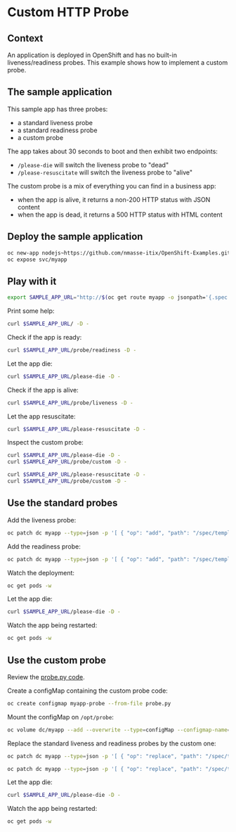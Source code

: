 # Custom HTTP Probe

## Context

An application is deployed in OpenShift and has no built-in liveness/readiness
probes. This example shows how to implement a custom probe.

## The sample application

This sample app has three probes:

- a standard liveness probe
- a standard readiness probe
- a custom probe

The app takes about 30 seconds to boot and then exhibit two endpoints:

- `/please-die` will switch the liveness probe to "dead"
- `/please-resuscitate` will switch the liveness probe to "alive"

The custom probe is a mix of everything you can find in a business app:

- when the app is alive, it returns a non-200 HTTP status with JSON content
- when the app is dead, it returns a 500 HTTP status with HTML content

## Deploy the sample application

```sh
oc new-app nodejs~https://github.com/nmasse-itix/OpenShift-Examples.git --name myapp --context-dir=Custom-HTTP-Probe
oc expose svc/myapp
```

## Play with it

```sh
export SAMPLE_APP_URL="http://$(oc get route myapp -o jsonpath='{.spec.host}')" && echo $SAMPLE_APP_URL
```

Print some help:

```sh
curl $SAMPLE_APP_URL/ -D -
```

Check if the app is ready:

```sh
curl $SAMPLE_APP_URL/probe/readiness -D -
```

Let the app die:

```sh
curl $SAMPLE_APP_URL/please-die -D -
```

Check if the app is alive:

```sh
curl $SAMPLE_APP_URL/probe/liveness -D -
```

Let the app resuscitate:

```sh
curl $SAMPLE_APP_URL/please-resuscitate -D -
```

Inspect the custom probe:

```sh
curl $SAMPLE_APP_URL/please-die -D -
curl $SAMPLE_APP_URL/probe/custom -D -
```

```sh
curl $SAMPLE_APP_URL/please-resuscitate -D -
curl $SAMPLE_APP_URL/probe/custom -D -
```

## Use the standard probes

Add the liveness probe:

```sh
oc patch dc myapp --type=json -p '[ { "op": "add", "path": "/spec/template/spec/containers/0/livenessProbe", "value": { "initialDelaySeconds": 5, "timeoutSeconds": 5, "httpGet": { "path": "/probe/liveness", "port": 8080 } } } ]'
```

Add the readiness probe:

```sh
oc patch dc myapp --type=json -p '[ { "op": "add", "path": "/spec/template/spec/containers/0/readinessProbe", "value": { "initialDelaySeconds": 20, "timeoutSeconds": 5, "httpGet": { "path": "/probe/readiness", "port": 8080 } } } ]'
```

Watch the deployment:

```sh
oc get pods -w
```

Let the app die:

```sh
curl $SAMPLE_APP_URL/please-die -D -
```

Watch the app being restarted:

```sh
oc get pods -w
```

## Use the custom probe

Review the [probe.py code](probe.py).

Create a configMap containing the custom probe code:

```sh
oc create configmap myapp-probe --from-file probe.py
```

Mount the configMap on `/opt/probe`:

```sh
oc volume dc/myapp --add --overwrite --type=configMap --configmap-name=myapp-probe --default-mode=755 --mount-path=/opt/probe --name probe --confirm
```

Replace the standard liveness and readiness probes by the custom one:

```sh
oc patch dc myapp --type=json -p '[ { "op": "replace", "path": "/spec/template/spec/containers/0/livenessProbe", "value": { "initialDelaySeconds": 5, "timeoutSeconds": 5, "exec": { "command": [ "/opt/probe/probe.py", "http://localhost:8080/probe/custom" ] } } } ]'
```

```sh
oc patch dc myapp --type=json -p '[ { "op": "replace", "path": "/spec/template/spec/containers/0/readinessProbe", "value": { "initialDelaySeconds": 5, "timeoutSeconds": 5, "exec": { "command": [ "/opt/probe/probe.py", "http://localhost:8080/probe/custom" ] } } } ]'
```

Let the app die:

```sh
curl $SAMPLE_APP_URL/please-die -D -
```

Watch the app being restarted:

```sh
oc get pods -w
```
